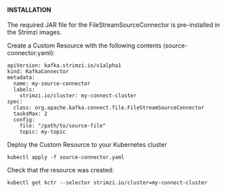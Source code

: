 #### INSTALLATION

The required JAR file for the FileStreamSourceConnector is pre-installed in the Strimzi images.

Create a Custom Resource with the following contents (source-connector.yaml):

```
apiVersion: kafka.strimzi.io/v1alpha1
kind: KafkaConnector
metadata:
  name: my-source-connector 
  labels:
    strimzi.io/cluster: my-connect-cluster 
spec:
  class: org.apache.kafka.connect.file.FileStreamSourceConnector 
  tasksMax: 2 
  config: 
    file: "/path/to/source-file"
    topic: my-topic
```

Deploy the Custom Resource to your Kubernetes cluster
```
kubectl apply -f source-connector.yaml
```

Check that the resource was created:
```
kubectl get kctr --selector strimzi.io/cluster=my-connect-cluster
```
